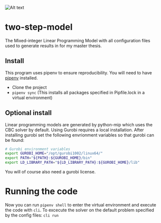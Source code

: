 ![Alt text](relative%20readmeImage.png)
# two-step-model
The Mixed-integer Linear Programming Model with all configuration files used to generate results in for my master thesis.

## Install
This program uses pipenv to ensure reproducibility. You will need to have [pipenv](https://github.com/pypa/pipenv) installed. 

- Clone the project
- `pipenv sync` (This installs all packages specified in Pipfile.lock in a virtual environment)

## Optional install
Linear programming models are generated by python-mip which uses the CBC solver by default. Using Gurobi requires a local installation. After installing gurobi set the following envrionment variables so that gurobi can be found:

```bash
# Gurobi environment variables
export GUROBI_HOME="/opt/gurobi1002/linux64/"
export PATH="${PATH}:${GUROBI_HOME}/bin"
export LD_LIBRARY_PATH="${LD_LIBRARY_PATH}:${GUROBI_HOME}/lib"
```
You will of course also need a gurobi license.

# Running the code
Now you can run `pipenv shell` to enter the virtual environment and execute the code with `cli`.
To excecute the solver on the default problem specified by the config files: `cli run` 

